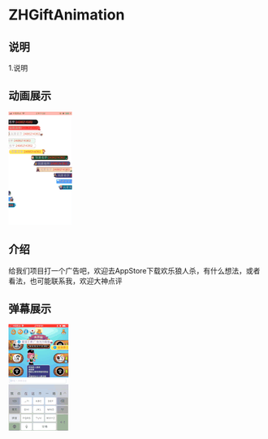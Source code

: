 # ZHGiftAnimation
## 说明
1.说明

## 动画展示

![image](https://github.com/Zhangyunjiang123/ZHBarrage/blob/master/z9lb4-pte81.gif)

## 介绍
给我们项目打一个广告吧，欢迎去AppStore下载欢乐狼人杀，有什么想法，或者看法，也可能联系我，欢迎大神点评

## 弹幕展示

![image](https://github.com/Zhangyunjiang123/ZHBarrage/blob/master/wiscq-y36zs.gif)
